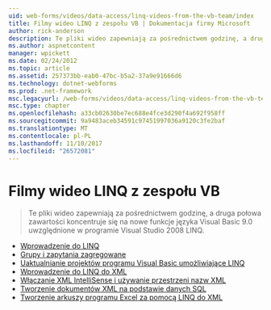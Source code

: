 ```yaml
---
uid: web-forms/videos/data-access/linq-videos-from-the-vb-team/index
title: Filmy wideo LINQ z zespołu VB | Dokumentacja firmy Microsoft
author: rick-anderson
description: Te pliki wideo zapewniają za pośrednictwem godzinę, a druga połowa zawartości koncentruje się na nowe funkcje języka Visual Basic 9.0 uwzględnione w programie Visual Studio 2008 LINQ.
ms.author: aspnetcontent
manager: wpickett
ms.date: 02/24/2012
ms.topic: article
ms.assetid: 257373bb-eab0-47bc-b5a2-37a9e91666d6
ms.technology: dotnet-webforms
ms.prod: .net-framework
msc.legacyurl: /web-forms/videos/data-access/linq-videos-from-the-vb-team
msc.type: chapter
ms.openlocfilehash: a33cb02630be7ec688e4fce3d290f4a692f958ff
ms.sourcegitcommit: 9a9483aceb34591c97451997036a9120c3fe2baf
ms.translationtype: MT
ms.contentlocale: pl-PL
ms.lasthandoff: 11/10/2017
ms.locfileid: "26572081"
---
```

<a name="linq-videos-from-the-vb-team"></a>Filmy wideo LINQ z zespołu VB
====================
> Te pliki wideo zapewniają za pośrednictwem godzinę, a druga połowa zawartości koncentruje się na nowe funkcje języka Visual Basic 9.0 uwzględnione w programie Visual Studio 2008 LINQ.


- [Wprowadzenie do LINQ](how-do-i-get-started-with-linq.md)
- [Grupy i zapytania zagregowane](how-do-i-perform-group-and-aggregate-queries.md)
- [Uaktualnianie projektów programu Visual Basic umożliwiające LINQ](how-do-i-upgrade-visual-basic-projects-to-enable-linq.md)
- [Wprowadzenie do LINQ do XML](how-do-i-get-started-with-linq-to-xml.md)
- [Włączanie XML IntelliSense i używanie przestrzeni nazw XML](how-do-i-enable-xml-intellisense-and-use-xml-namespaces.md)
- [Tworzenie dokumentów XML na podstawie danych SQL](how-do-i-create-xml-documents-from-sql-data.md)
- [Tworzenie arkuszy programu Excel za pomocą LINQ do XML](how-do-i-create-excel-spreadsheets-using-linq-to-xml.md)
